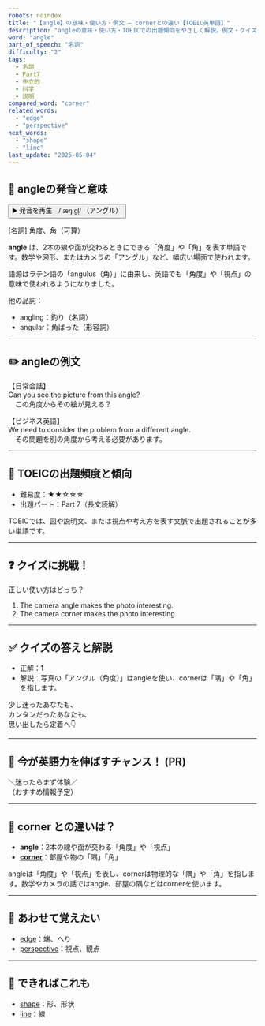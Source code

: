 ```yaml
---
robots: noindex
title: "【angle】の意味・使い方・例文 ― cornerとの違い【TOEIC英単語】"
description: "angleの意味・使い方・TOEICでの出題傾向をやさしく解説。例文・クイズ付きでcornerとの違いもわかりやすく学べます。"
word: "angle"
part_of_speech: "名詞"
difficulty: "2"
tags:
  - 名詞
  - Part7
  - 中立的
  - 科学
  - 説明
compared_word: "corner"
related_words:
  - "edge"
  - "perspective"
next_words:
  - "shape"
  - "line"
last_update: "2025-05-04"
---
```


## 🔰 angleの発音と意味

<button class="play-audio" onclick="playTTS('angle')">
  <span class="play-audio-main">
    ▶️ 発音を再生　/ˈæŋ.ɡl̩/
  </span>
  <span class="play-audio-sub">
    （アングル）
  </span>
</button>

[名詞] 角度、角（可算）

**angle** は、2本の線や面が交わるときにできる「角度」や「角」を表す単語です。数学や図形、またはカメラの「アングル」など、幅広い場面で使われます。

語源はラテン語の「angulus（角）」に由来し、英語でも「角度」や「視点」の意味で使われるようになりました。

他の品詞：  
- angling：釣り（名詞）
- angular：角ばった（形容詞）

---

## ✏️ angleの例文

【日常会話】  
Can you see the picture from this angle?  
　この角度からその絵が見える？

【ビジネス英語】  
We need to consider the problem from a different angle.  
　その問題を別の角度から考える必要があります。

---

## 🎯 TOEICの出題頻度と傾向

- 難易度：★★☆☆☆
- 出題パート：Part 7（長文読解）

TOEICでは、図や説明文、または視点や考え方を表す文脈で出題されることが多い単語です。

---

## ❓ クイズに挑戦！

正しい使い方はどっち？

1. The camera angle makes the photo interesting.  
2. The camera corner makes the photo interesting.

---

## ✅ クイズの答えと解説

- 正解：**1**
- 解説：写真の「アングル（角度）」はangleを使い、cornerは「隅」や「角」を指します。

少し迷ったあなたも、  
カンタンだったあなたも、  
思い出したら定着へ👇️

---

## 🚀 今が英語力を伸ばすチャンス！ (PR)

<div class="info-center">
＼迷ったらまず体験／<br>  
（おすすめ情報予定）
</div>

---

## 🤔  corner との違いは？

- **angle**：2本の線や面が交わる「角度」や「視点」
- **[corner](/word/corner/)**：部屋や物の「隅」「角」

angleは「角度」や「視点」を表し、cornerは物理的な「隅」や「角」を指します。数学やカメラの話ではangle、部屋の隅などはcornerを使います。

---

## 🧩 あわせて覚えたい

- [edge](/word/edge/)：端、へり
- [perspective](/word/perspective/)：視点、観点

---

## 📖 できればこれも

- [shape](/word/shape/)：形、形状
- [line](/word/line/)：線

<!-- cvid: aid12_bid39 -->
